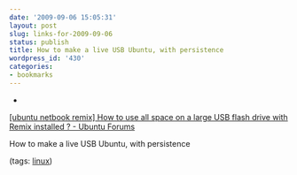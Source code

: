 ```yaml
---
date: '2009-09-06 15:05:31'
layout: post
slug: links-for-2009-09-06
status: publish
title: How to make a live USB Ubuntu, with persistence
wordpress_id: '430'
categories:
- bookmarks
---
```


  *


[[ubuntu netbook remix] How to use all space on a large USB flash drive with Remix installed ? - Ubuntu Forums](http://ubuntuforums.org/showthread.php?p=7220253#post7220253)


How to make a live USB Ubuntu, with persistence


(tags: [linux](http://delicious.com/eob/linux))



